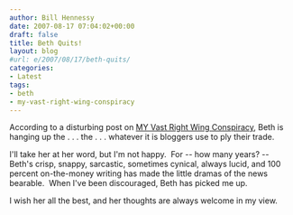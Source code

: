 ```yaml
---
author: Bill Hennessy
date: 2007-08-17 07:04:02+00:00
draft: false
title: Beth Quits!
layout: blog
#url: e/2007/08/17/beth-quits/
categories:
- Latest
tags:
- beth
- my-vast-right-wing-conspiracy
---
```


According to a disturbing post on [MY Vast Right Wing Conspiracy](https://bamapachyderm.com/archives/2007/08/14/6555/), Beth is hanging up the . . . the . . . whatever it is bloggers use to ply their trade.

I'll take her at her word, but I'm not happy.  For -- how many years? -- Beth's crisp, snappy, sarcastic, sometimes cynical, always lucid, and 100 percent on-the-money writing has made the little dramas of the news bearable.  When I've been discouraged, Beth has picked me up.

I wish her all the best, and her thoughts are always welcome in my view.
